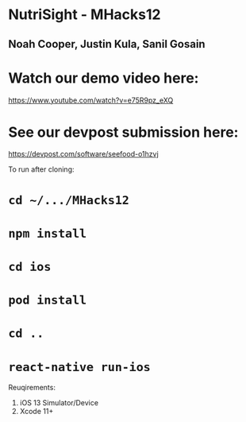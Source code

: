 # NutriSight - MHacks12

## Noah Cooper, Justin Kula, Sanil Gosain

# Watch our demo video here:
https://www.youtube.com/watch?v=e75R9pz_eXQ

# See our devpost submission here:
https://devpost.com/software/seefood-o1hzvj

To run after cloning:
# `cd ~/.../MHacks12`
# `npm install`
# `cd ios`
# `pod install`
# `cd ..`
# `react-native run-ios`

Reuqirements:
1) iOS 13 Simulator/Device
2) Xcode 11+
